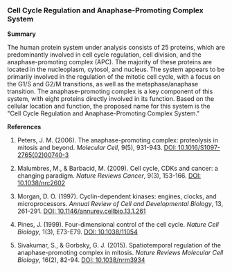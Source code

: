 ### Cell Cycle Regulation and Anaphase-Promoting Complex System

**Summary**

The human protein system under analysis consists of 25 proteins, which are predominantly involved in cell cycle regulation, cell division, and the anaphase-promoting complex (APC). The majority of these proteins are located in the nucleoplasm, cytosol, and nucleus. The system appears to be primarily involved in the regulation of the mitotic cell cycle, with a focus on the G1/S and G2/M transitions, as well as the metaphase/anaphase transition. The anaphase-promoting complex is a key component of this system, with eight proteins directly involved in its function. Based on the cellular location and function, the proposed name for this system is the "Cell Cycle Regulation and Anaphase-Promoting Complex System."

**References**

1. Peters, J. M. (2006). The anaphase-promoting complex: proteolysis in mitosis and beyond. *Molecular Cell*, 9(5), 931-943. [DOI: 10.1016/S1097-2765(02)00740-3](https://doi.org/10.1016/S1097-2765(02)00740-3)

2. Malumbres, M., & Barbacid, M. (2009). Cell cycle, CDKs and cancer: a changing paradigm. *Nature Reviews Cancer*, 9(3), 153-166. [DOI: 10.1038/nrc2602](https://doi.org/10.1038/nrc2602)

3. Morgan, D. O. (1997). Cyclin-dependent kinases: engines, clocks, and microprocessors. *Annual Review of Cell and Developmental Biology*, 13, 261-291. [DOI: 10.1146/annurev.cellbio.13.1.261](https://doi.org/10.1146/annurev.cellbio.13.1.261)

4. Pines, J. (1999). Four-dimensional control of the cell cycle. *Nature Cell Biology*, 1(3), E73-E79. [DOI: 10.1038/11054](https://doi.org/10.1038/11054)

5. Sivakumar, S., & Gorbsky, G. J. (2015). Spatiotemporal regulation of the anaphase-promoting complex in mitosis. *Nature Reviews Molecular Cell Biology*, 16(2), 82-94. [DOI: 10.1038/nrm3934](https://doi.org/10.1038/nrm3934)